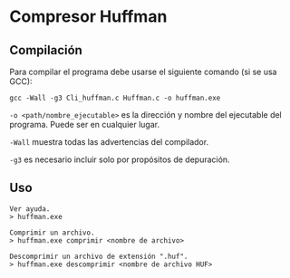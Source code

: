 # Compresor Huffman

## Compilación

Para compilar el programa debe usarse el siguiente comando (si se usa GCC):

```
gcc -Wall -g3 Cli_huffman.c Huffman.c -o huffman.exe

```

`-o <path/nombre_ejecutable>` es la dirección y nombre del ejecutable del programa.
Puede ser en cualquier lugar.

`-Wall` muestra todas las advertencias del compilador.

`-g3` es necesario incluir solo por propósitos de depuración.

## Uso

```
Ver ayuda.
> huffman.exe

Comprimir un archivo.
> huffman.exe comprimir <nombre de archivo>

Descomprimir un archivo de extensión ".huf".
> huffman.exe descomprimir <nombre de archivo HUF>
```
